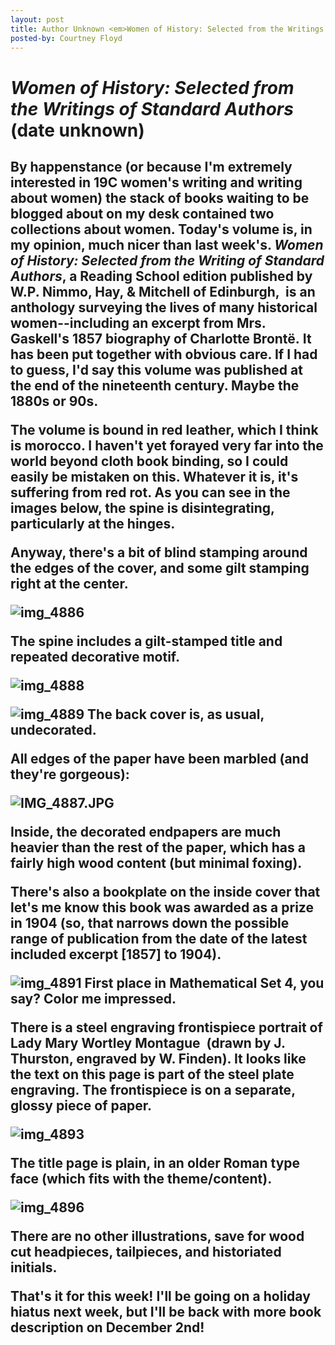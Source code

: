 ```yaml
---
layout: post
title: Author Unknown <em>Women of History: Selected from the Writings of Standard Authors</em> (date unknown)
posted-by: Courtney Floyd
---
```

<h1><em>Women of History: Selected from the Writings of Standard Authors</em> (date unknown)</h1>

<h2 style="text-align:left"> By happenstance (or because I'm extremely interested in 19C women's writing and writing about women) the stack of books waiting to be blogged about on my desk contained two collections about women. Today's volume is, in my opinion, much nicer than last week's. <em>Women of History: Selected from the Writing of Standard Authors</em>, a Reading School edition published by W.P. Nimmo, Hay, & Mitchell of Edinburgh,  is an anthology surveying the lives of many historical women--including an excerpt from Mrs. Gaskell's 1857 biography of Charlotte Brontë. It has been put together with obvious care. If I had to guess, I'd say this volume was published at the end of the nineteenth century. Maybe the 1880s or 90s.

<!--more-->

<p>The volume is bound in red leather, which I think is morocco. I haven't yet forayed very far into the world beyond cloth book binding, so I could easily be mistaken on this. Whatever it is, it's suffering from red rot. As you can see in the images below, the spine is disintegrating, particularly at the hinges.</p>

<p>Anyway, there's a bit of blind stamping around the edges of the cover, and some gilt stamping right at the center.</p>

<img class="aligncenter size-full wp-image-2353" src="https://courtneyafloyd.files.wordpress.com/2016/11/img_4886.jpg" alt="img_4886"><br>

<p>The spine includes a gilt-stamped title and repeated decorative motif.</p>

<img class="aligncenter size-full wp-image-2356" src="https://courtneyafloyd.files.wordpress.com/2016/11/img_4888.jpg" alt="img_4888"><br>

<img class="aligncenter size-full wp-image-2359" src="https://courtneyafloyd.files.wordpress.com/2016/11/img_4889.jpg" alt="img_4889"> The back cover is, as usual, undecorated.<br>

<p>All edges of the paper have been marbled (and they're gorgeous):</p>

<img class="aligncenter size-full wp-image-2367" src="https://courtneyafloyd.files.wordpress.com/2016/11/img_4887.jpg" alt="IMG_4887.JPG"><br>

<p>Inside, the decorated endpapers are much heavier than the rest of the paper, which has a fairly high wood content (but minimal foxing).</p>

<p>There's also a bookplate on the inside cover that let's me know this book was awarded as a prize in 1904 (so, that narrows down the possible range of publication from the date of the latest included excerpt [1857] to 1904).</p>

<img class="aligncenter size-medium wp-image-2375" src="https://courtneyafloyd.files.wordpress.com/2016/11/img_4891.jpg?w=225" alt="img_4891"> First place in Mathematical Set 4, you say? Color me impressed.<br>

<p>There is a steel engraving frontispiece portrait of Lady Mary Wortley Montague  (drawn by J. Thurston, engraved by W. Finden). It looks like the text on this page is part of the steel plate engraving. The frontispiece is on a separate, glossy piece of paper.</p>

<img class="aligncenter size-full wp-image-2385" src="https://courtneyafloyd.files.wordpress.com/2016/11/img_48931.jpg" alt="img_4893"><br>

<p>The title page is plain, in an older Roman type face (which fits with the theme/content).</p>

<img class="aligncenter size-full wp-image-2387" src="https://courtneyafloyd.files.wordpress.com/2016/11/img_4896.jpg" alt="img_4896"><br>

<p>There are no other illustrations, save for wood cut headpieces, tailpieces, and historiated initials.</p>

That's it for this week! I'll be going on a holiday hiatus next week, but I'll be back with more book description on December 2nd! </h2>

 
